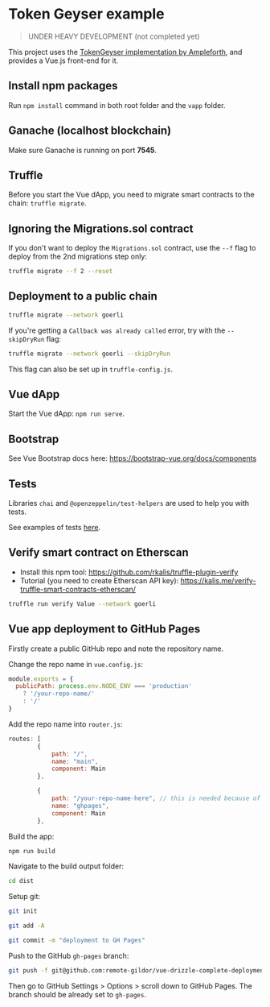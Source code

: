 # Token Geyser example

> UNDER HEAVY DEVELOPMENT (not completed yet)

This project uses the [TokenGeyser implementation by Ampleforth](https://github.com/ampleforth/token-geyser), and 
provides a Vue.js front-end for it.

## Install npm packages

Run `npm install` command in both root folder and the `vapp` folder.

## Ganache (localhost blockchain)

Make sure Ganache is running on port **7545**.

## Truffle

Before you start the Vue dApp, you need to migrate smart contracts to the chain: `truffle migrate`.

## Ignoring the Migrations.sol contract

If you don't want to deploy the `Migrations.sol` contract, use the `--f` flag to deploy from the 2nd migrations step only:

```bash
truffle migrate --f 2 --reset
```

## Deployment to a public chain

```bash
truffle migrate --network goerli
```

If you're getting a `Callback was already called` error, try with the `--skipDryRun` flag:

```bash
truffle migrate --network goerli --skipDryRun
```

This flag can also be set up in `truffle-config.js`.

## Vue dApp

Start the Vue dApp: `npm run serve`.

## Bootstrap

See Vue Bootstrap docs here: https://bootstrap-vue.org/docs/components

## Tests

Libraries `chai` and `@openzeppelin/test-helpers` are used to help you with tests.

See examples of tests [here](https://github.com/remote-gildor/vue-drizzle-crowdsale/blob/master/test/TestCrowdsale.test.js).

## Verify smart contract on Etherscan

- Install this npm tool: https://github.com/rkalis/truffle-plugin-verify 
- Tutorial (you need to create Etherscan API key): https://kalis.me/verify-truffle-smart-contracts-etherscan/ 

```bash
truffle run verify Value --network goerli
```

## Vue app deployment to GitHub Pages

Firstly create a public GitHub repo and note the repository name.

Change the repo name in `vue.config.js`:

```javascript
module.exports = {
  publicPath: process.env.NODE_ENV === 'production'
    ? '/your-repo-name/'
    : '/'
}
```

Add the repo name into `router.js`:

```javascript
routes: [
        {
            path: "/",
            name: "main",
            component: Main
        },

        {
            path: "/your-repo-name-here", // this is needed because of GH Pages
            name: "ghpages",
            component: Main
        },
```

Build the app:

```bash
npm run build
```

Navigate to the build output folder:

```bash
cd dist
```

Setup git:

```bash
git init

git add -A

git commit -m "deployment to GH Pages"
```

Push to the GitHub `gh-pages` branch:

```bash
git push -f git@github.com:remote-gildor/vue-drizzle-complete-deployment.git master:gh-pages
```

Then go to GitHub Settings > Options > scroll down to GitHub Pages. The branch should be already set to `gh-pages`.
